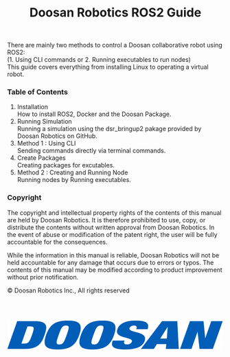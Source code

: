 # <center>Doosan Robotics ROS2 Guide</center>

<br/>

There are mainly two methods to control a Doosan collaborative robot using ROS2:<br/>
(1. Using CLI commands or 2. Running executables to run nodes)<br/>
This guide covers everything from installing Linux to operating a virtual robot.<br/>

### Table of Contents
1. Installation<br/>
How to install ROS2, Docker and the Doosan Package.
1. Running Simulation<br/>
Running a simulation using the dsr_bringup2 pakage provided by Doosan Robotics on GitHub.
1. Method 1 : Using CLI<br/>
Sending commands directly via terminal commands.
1. Create Packages <br/>
Creating packages for excutables.
1. Method 2 : Creating and Running Node<br/>
Running nodes by Running executables.



### Copyright
The copyright and intellectual property rights of the contents of this manual are held by Doosan Robotics. It is therefore prohibited to use, copy, or distribute the contents without written approval from Doosan Robotics. In the event of abuse or modification of the patent right, the user will be fully accountable for the consequences.<br/>

While the information in this manual is reliable, Doosan Robotics will not be held accountable for any damage that occurs due to errors or typos. The contents of this manual may be modified according to product improvement without prior notification.<br/>

© Doosan Robotics Inc., All rights reserved<br/>

<br/>
<br/>

![Alt text](../image/0_Doosan_CI.png)
